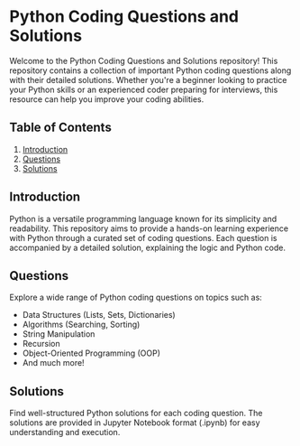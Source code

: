 # Python Coding Questions and Solutions

Welcome to the Python Coding Questions and Solutions repository! This repository contains a collection of important Python coding questions along with their detailed solutions. Whether you're a beginner looking to practice your Python skills or an experienced coder preparing for interviews, this resource can help you improve your coding abilities.

## Table of Contents

1. [Introduction](#introduction)
2. [Questions](#questions)
3. [Solutions](#solutions)


## Introduction

Python is a versatile programming language known for its simplicity and readability. This repository aims to provide a hands-on learning experience with Python through a curated set of coding questions. Each question is accompanied by a detailed solution, explaining the logic and Python code.

## Questions

Explore a wide range of Python coding questions on topics such as:
- Data Structures (Lists, Sets, Dictionaries)
- Algorithms (Searching, Sorting)
- String Manipulation
- Recursion
- Object-Oriented Programming (OOP)
- And much more!

## Solutions

Find well-structured Python solutions for each coding question. The solutions are provided in Jupyter Notebook format (.ipynb) for easy understanding and execution.

